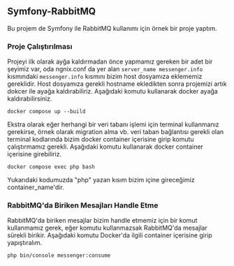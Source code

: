 ## Symfony-RabbitMQ
Bu projem de Symfony ile RabbitMQ kullanımı için örnek bir proje yaptım. 

### Proje Çalıştırılması
Projeyi ilk olarak ayğa kaldırmadan önce yapmamız gereken bir adet bir şeyimiz var, oda
ngnix.conf da yer alan ``server_name messenger.info`` kısmındaki ``messenger.info`` kısmını bizim
host dosyamıza eklememiz gereklidir. Host dosyamıza gerekli hostname ekledikten sonra projemizi 
artık dokcer ile ayağa kaldırabiliriz. Aşağıdaki komutu kullanarak docker ayağa kaldırabilirsiniz.

``docker compose up --build``<br>

Ekstra olarak eğer herhangi bir veri tabanı işlemi için terminal kullanmanız gerekirse, örnek
olarak migration alma vb. veri taban bağlantısı gerekli olan terminal kodlarında bizim
docker container içerisine girip komutu çalıştırmamız gerekli. Aşağıdaki komutu kullanarak
docker container içerisine girebiliriz.

``docker compose exec php bash`` <br>
 
Yukarıdaki kodumuzda "php" yazan kısım bizim içine gireceğimiz container_name'dir.

### RabbitMQ'da Biriken Mesajları Handle Etme

RabbitMQ'da biriken mesajlar bizim handle etmemiz için bir komut kullanmamız gerek, eğer komutu 
kullanmazsak RabbitMQ'da mesajlar sürekli birikir. Aşağıdaki komutu Docker'da ilgili container içerisine
girip yapıştıralım.

``php bin/console messenger:consume``